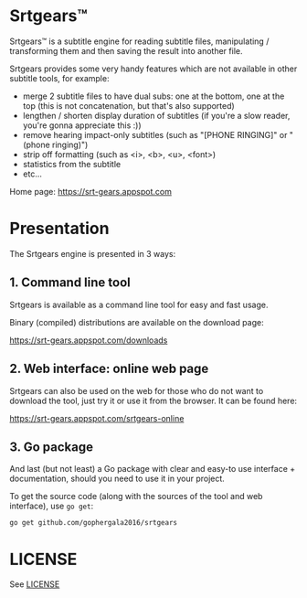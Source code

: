# Srtgears&trade;

Srtgears&trade; is a subtitle engine for reading subtitle files, manipulating / transforming them and then saving the result into another file.

Srtgears provides some very handy features which are not available in other subtitle tools, for example:

- merge 2 subtitle files to have dual subs: one at the bottom, one at the top (this is not concatenation, but that's also supported)
- lengthen / shorten display duration of subtitles (if you're a slow reader, you're gonna appreciate this :))
- remove hearing impact-only subtitles (such as "[PHONE RINGING]" or "(phone ringing)")
- strip off formatting (such as &lt;i&gt;, &lt;b&gt;, &lt;u&gt;, &lt;font&gt;) 
- statistics from the subtitle
- etc...

Home page: https://srt-gears.appspot.com

# Presentation

The Srtgears engine is presented in 3 ways:

## 1. Command line tool
Srtgears is available as a command line tool for easy and fast usage.

Binary (compiled) distributions are available on the download page:

https://srt-gears.appspot.com/downloads

## 2. Web interface: online web page

Srtgears can also be used on the web for those who do not want to download the tool, just try it or use it from the browser. It can be found here:

https://srt-gears.appspot.com/srtgears-online

## 3. Go package

And last (but not least) a Go package with clear and easy-to use interface + documentation, should you need to use it in your project.

To get the source code (along with the sources of the tool and web interface), use `go get`:

    go get github.com/gophergala2016/srtgears

# LICENSE

See [LICENSE](https://github.com/gophergala2016/srtgears/blob/master/LICENSE.md)
